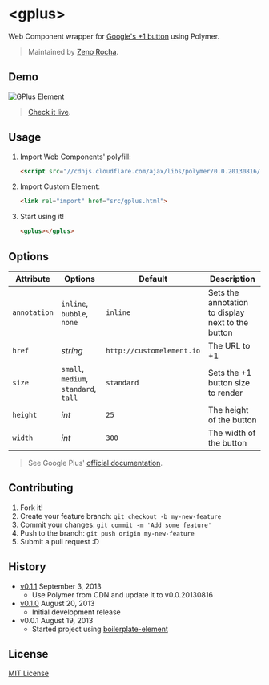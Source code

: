 # &lt;gplus&gt;

Web Component wrapper for [Google's +1 button](https://developers.google.com/+/web/+1button/) using Polymer.

> Maintained by [Zeno Rocha](https://github.com/zenorocha).

## Demo

![GPlus Element](http://zno.io/Qvag/gplus-element.png)

> [Check it live](http://zenorocha.github.io/gplus-element).

## Usage

1. Import Web Components' polyfill:

	```html
	<script src="//cdnjs.cloudflare.com/ajax/libs/polymer/0.0.20130816/polymer.min.js"></script>
	```

2. Import Custom Element:

	```html
	<link rel="import" href="src/gplus.html">
	```

3. Start using it!

	```html
	<gplus></gplus>
	```

## Options

Attribute    | Options                               | Default             		 | Description
---          | ---                                   | ---                 		 | ---
`annotation` | `inline`, `bubble`, `none`            | `inline`            		 | Sets the annotation to display next to the button
`href`       | *string*                              | `http://customelement.io` | The URL to +1
`size`       | `small`, `medium`, `standard`, `tall` | `standard`          		 | Sets the +1 button size to render
`height`     | *int*                                 | `25`               		 | The height of the button
`width`      | *int*                                 | `300`               		 | The width of the button

> See Google Plus' [official documentation](https://developers.google.com/+/web/+1button/).

## Contributing

1. Fork it!
2. Create your feature branch: `git checkout -b my-new-feature`
3. Commit your changes: `git commit -m 'Add some feature'`
4. Push to the branch: `git push origin my-new-feature`
5. Submit a pull request :D

## History

* [v0.1.1](https://github.com/zenorocha/gplus-element/releases/tag/0.1.1) September 3, 2013
	* Use Polymer from CDN and update it to v0.0.20130816
* [v0.1.0](https://github.com/zenorocha/gplus-element/releases/tag/0.1.0) August 20, 2013
	* Initial development release
* v0.0.1 August 19, 2013
	* Started project using [boilerplate-element](https://github.com/customelements/boilerplate-element)

## License

[MIT License](http://opensource.org/licenses/MIT)